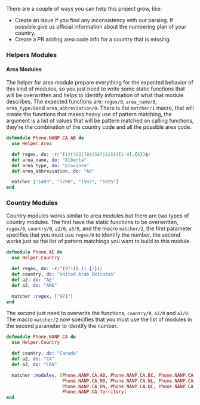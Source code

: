 There are a couple of ways you can help this project grow, like:
  * Create an issue if you find any inconsistency with our parsing. If possible give us official information about the numbering plan of your country.
  * Create a PR adding area code info for a country that is missing.

### Helpers Modules

#### Area Modules
The helper for area module prepare everything for the expected behavior of this kind of modules, so you just need to write some static functions that will be overwritten and helps to identify information of what that module describes. The expected functions are: `regex/0`, `area_name/0`, `area_type/0`and `area_abbreviation/0`. There is the `matcher/1` macro, that will create the functions that makes heavy use of pattern matching, the argument is a list of values that will be pattern matched on calling functions, they're the combination of the country code and all the possible area code.
```elixir
defmodule Phone.NANP.CA.AB do
  use Helper.Area

  def regex, do: ~r/^(1)(403|780|587|825)([2-9].{6})$/
  def area_name, do: "Alberta"
  def area_type, do: "province"
  def area_abbreviation, do: "AB"

  matcher ["1403", "1780", "1587", "1825"]
end
```

### Country Modules
Country modules works similar to area modules but there are two types of country modules. The first have the static functions to be overwritten, `regex/0`, `country/0`, `a2/0`, `a3/0`, and the macro `matcher/2`, the first parameter specifies that you must use `regex/0` to identify the number, the second works just as the list of pattern matchings you want to build to this module.
```elixir
defmodule Phone.AE do
  use Helper.Country

  def regex, do: ~r/^(971)(.)(.{7})/
  def country, do: "United Arab Emirates"
  def a2, do: "AE"
  def a3, do: "ARE"

  matcher :regex, ["971"]
end
```

The second just need to overwrite the functions, `country/0`, `a2/0` and `a3/0`. The macro `matcher/2` now specifies that you must use the list of modules in the second parameter to identify the number.
```elixir
defmodule Phone.NANP.CA do
  use Helper.Country

  def country, do: "Canada"
  def a2, do: "CA"
  def a3, do: "CAN"

  matcher :modules, [Phone.NANP.CA.AB, Phone.NANP.CA.BC, Phone.NANP.CA.MB,
                     Phone.NANP.CA.NB, Phone.NANP.CA.NL, Phone.NANP.CA.NS_PE,
                     Phone.NANP.CA.ON, Phone.NANP.CA.QC, Phone.NANP.CA.SK,
                     Phone.NANP.CA.Territory]
end
```

